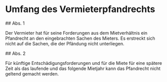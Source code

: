 # Umfang des Vermieterpfandrechts



\#\# Abs. 1

 Der Vermieter hat für seine Forderungen aus dem Mietverhältnis ein Pfandrecht an den eingebrachten Sachen des Mieters. Es erstreckt sich nicht auf die Sachen, die der Pfändung nicht unterliegen.

\#\# Abs. 2

 Für künftige Entschädigungsforderungen und für die Miete für eine spätere Zeit als das laufende und das folgende Mietjahr kann das Pfandrecht nicht geltend gemacht werden. 

